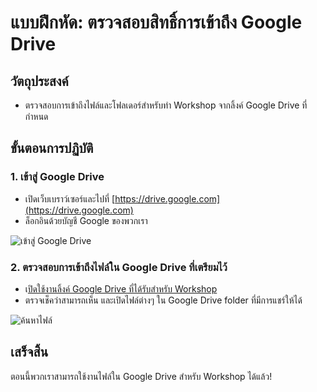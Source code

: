 # แบบฝึกหัด: ตรวจสอบสิทธิ์การเข้าถึง Google Drive

## วัตถุประสงค์
- ตรวจสอบการเข้าถึงไฟล์และโฟลเดอร์สำหรับทำ Workshop จากลิ้งค์ Google Drive ที่กำหนด

## ขั้นตอนการปฏิบัติ

### 1. เข้าสู่ Google Drive
- เปิดเว็บเบราว์เซอร์และไปที่ [https://drive.google.com](https://drive.google.com)
- ล็อกอินด้วยบัญชี Google ของพวกเรา

![เข้าสู่ Google Drive](images/google-drive-login.png)

### 2. ตรวจสอบการเข้าถึงไฟล์ใน Google Drive ที่เตรียมไว้
- เ[ปิดใช้งานลิ้งค์ Google Drive ที่ได้รับสำหรับ Workshop](https://drive.google.com/drive/folders/1TwnQlfWuv8y2Cvmz-TsCAxakHTgpbHnk?usp=sharing)
- ตรวจเช็คว่าสามารถเห็น และเปิดไฟล์ต่างๆ ใน Google Drive folder ที่มีการแชร์ให้ได้

![ค้นหาไฟล์](images/search-file.png)

## เสร็จสิ้น
ตอนนี้พวกเราสามารถใช้งานไฟล์ใน Google Drive สำหรับ Workshop ได้แล้ว!